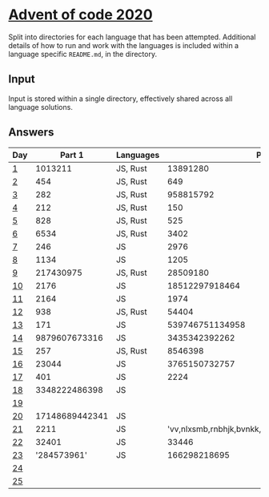 # [Advent of code 2020](https://adventofcode.com/2020/)

Split into directories for each language that has been attempted. Additional
details of how to run and work with the languages is included within a language
specific `README.md`, in the directory.

## Input

Input is stored within a single directory, effectively shared across all
language solutions.

## Answers

| Day                                        | Part 1         | Languages | Part 2                                              | Languages |
| ---                                        | -------        | --------- | -------                                             | --------- |
| [1](https://adventofcode.com/2020/day/1)   | 1013211        | JS, Rust  | 13891280                                            | JS, Rust  |
| [2](https://adventofcode.com/2020/day/2)   | 454            | JS, Rust  | 649                                                 | JS, Rust  |
| [3](https://adventofcode.com/2020/day/3)   | 282            | JS, Rust  | 958815792                                           | JS, Rust  |
| [4](https://adventofcode.com/2020/day/4)   | 212            | JS, Rust  | 150                                                 | JS, Rust  |
| [5](https://adventofcode.com/2020/day/5)   | 828            | JS, Rust  | 525                                                 | JS, Rust  |
| [6](https://adventofcode.com/2020/day/6)   | 6534           | JS, Rust  | 3402                                                | JS, Rust  |
| [7](https://adventofcode.com/2020/day/7)   | 246            | JS        | 2976                                                | JS        |
| [8](https://adventofcode.com/2020/day/8)   | 1134           | JS        | 1205                                                | JS        |
| [9](https://adventofcode.com/2020/day/9)   | 217430975      | JS, Rust  | 28509180                                            | JS, Rust  |
| [10](https://adventofcode.com/2020/day/10) | 2176           | JS        | 18512297918464                                      | JS        |
| [11](https://adventofcode.com/2020/day/11) | 2164           | JS        | 1974                                                | JS        |
| [12](https://adventofcode.com/2020/day/12) | 938            | JS, Rust  | 54404                                               | JS, Rust  |
| [13](https://adventofcode.com/2020/day/13) | 171            | JS        | 539746751134958                                     | JS        |
| [14](https://adventofcode.com/2020/day/14) | 9879607673316  | JS        | 3435342392262                                       | JS        |
| [15](https://adventofcode.com/2020/day/15) | 257            | JS, Rust  | 8546398                                             | JS, Rust  |
| [16](https://adventofcode.com/2020/day/16) | 23044          | JS        | 3765150732757                                       | JS        |
| [17](https://adventofcode.com/2020/day/17) | 401            | JS        | 2224                                                | JS        |
| [18](https://adventofcode.com/2020/day/18) | 3348222486398  | JS        |                                                     |           |
| [19](https://adventofcode.com/2020/day/19) |                |           |                                                     |           |
| [20](https://adventofcode.com/2020/day/20) | 17148689442341 | JS        |                                                     |           |
| [21](https://adventofcode.com/2020/day/21) | 2211           | JS        | 'vv,nlxsmb,rnbhjk,bvnkk,ttxvphb,qmkz,trmzkcfg,jpvz' | JS        |
| [22](https://adventofcode.com/2020/day/22) | 32401          | JS        | 33446                                               | JS        |
| [23](https://adventofcode.com/2020/day/23) | '284573961'    | JS        | 166298218695                                        | JS        |
| [24](https://adventofcode.com/2020/day/24) |                |           |                                                     |           |
| [25](https://adventofcode.com/2020/day/25) |                |           |                                                     |           |
